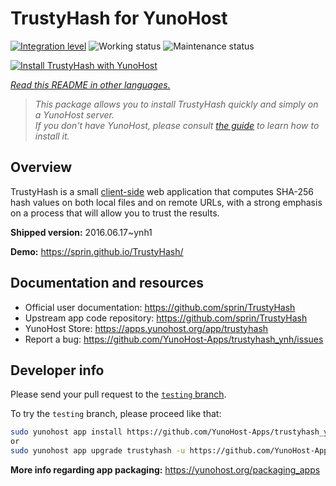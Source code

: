 <!--
N.B.: This README was automatically generated by <https://github.com/YunoHost/apps/tree/master/tools/readme_generator>
It shall NOT be edited by hand.
-->

# TrustyHash for YunoHost

[![Integration level](https://dash.yunohost.org/integration/trustyhash.svg)](https://ci-apps.yunohost.org/ci/apps/trustyhash/) ![Working status](https://ci-apps.yunohost.org/ci/badges/trustyhash.status.svg) ![Maintenance status](https://ci-apps.yunohost.org/ci/badges/trustyhash.maintain.svg)

[![Install TrustyHash with YunoHost](https://install-app.yunohost.org/install-with-yunohost.svg)](https://install-app.yunohost.org/?app=trustyhash)

*[Read this README in other languages.](./ALL_README.md)*

> *This package allows you to install TrustyHash quickly and simply on a YunoHost server.*  
> *If you don't have YunoHost, please consult [the guide](https://yunohost.org/install) to learn how to install it.*

## Overview

TrustyHash is a small [client-side](https://unhosted.org/) web application that
computes SHA-256 hash values on both local files and on remote URLs, with a
strong emphasis on a process that will allow you to trust the results.


**Shipped version:** 2016.06.17~ynh1

**Demo:** <https://sprin.github.io/TrustyHash/>
## Documentation and resources

- Official user documentation: <https://github.com/sprin/TrustyHash>
- Upstream app code repository: <https://github.com/sprin/TrustyHash>
- YunoHost Store: <https://apps.yunohost.org/app/trustyhash>
- Report a bug: <https://github.com/YunoHost-Apps/trustyhash_ynh/issues>

## Developer info

Please send your pull request to the [`testing` branch](https://github.com/YunoHost-Apps/trustyhash_ynh/tree/testing).

To try the `testing` branch, please proceed like that:

```bash
sudo yunohost app install https://github.com/YunoHost-Apps/trustyhash_ynh/tree/testing --debug
or
sudo yunohost app upgrade trustyhash -u https://github.com/YunoHost-Apps/trustyhash_ynh/tree/testing --debug
```

**More info regarding app packaging:** <https://yunohost.org/packaging_apps>
